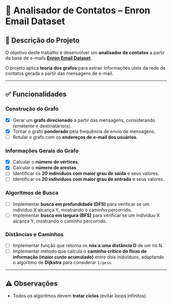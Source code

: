 # 📧 Analisador de Contatos – Enron Email Dataset

## 📌 Descrição do Projeto

O objetivo deste trabalho é desenvolver um **analisador de contatos** a partir da base de e-mails [**Enron Email Dataset**](https://www.cs.cmu.edu/~./enron/).

O projeto aplica **teoria dos grafos** para extrair informações úteis da rede de contatos gerada a partir das mensagens de e-mail.

---

## ✅ Funcionalidades

### Construção do Grafo

* [X] Gerar um **grafo direcionado** a partir das mensagens, considerando remetente e destinatário(s).
* [X] Tornar o grafo **ponderado** pela frequência de envio de mensagens.
* [ ] Rotular o grafo com os **endereços de e-mail dos usuários**.

### Informações Gerais do Grafo

* [X] Calcular o **número de vértices**.
* [X] Calcular o **número de arestas**.
* [ ] Identificar os **20 indivíduos com maior grau de saída** e seus valores.
* [ ] Identificar os **20 indivíduos com maior grau de entrada** e seus valores.

### Algoritmos de Busca

* [ ] Implementar **busca em profundidade (DFS)** para verificar se um indivíduo X alcança Y, mostrando o caminho percorrido.
* [ ] Implementar **busca em largura (BFS)** para verificar se um indivíduo X alcança Y, mostrando o caminho percorrido.

### Distâncias e Caminhos

* [ ] Implementar função que retorna os **nós a uma distância D** de um nó N.
* [ ] Implementar método que calcula o **caminho crítico do fluxo de informação (maior custo acumulado)** entre dois indivíduos, adaptando o algoritmo de **Dijkstra** para considerar `1/peso`.

---

## ⚠️ Observações

* Todos os algoritmos devem **tratar ciclos** (evitar loops infinitos).
